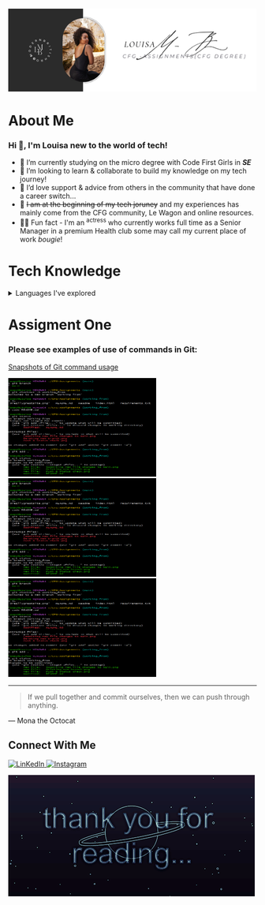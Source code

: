 ![Louisa's Banner][def]

# About Me
### **Hi 👋, I'm Louisa new to the world of tech!**
- :dizzy: I’m currently studying on the micro degree with Code First Girls in ***SE***
- :monocle_face: I’m looking to learn & collaborate to build my knowledge on my tech journey!
- :black_heart: I’d love support & advice from others in the community that have done a career switch...
- :pinching_hand: ~~I am at the beginning of my tech joruney~~ and my experiences has mainly come from the CFG community, Le Wagon and online resources.
- :woman_cartwheeling: Fun fact - I'm an <sup>actress</sup> who currently works full time as a Senior Manager in a premium Health club some may call my current place of work _bougie_!

# Tech Knowledge 
<details>
  <summary>Languages I've explored</summary>

| Rank | Languages     |
|-----:|---------------|
|     1|HTML           |
|     2|CSS            |
|     3|JavaScript     |
|     4|Python         |
|     5|SQL            |

</details>


# Assigment One
### Please see examples of use of commands in Git:

[Snapshots of Git command usage](http://127.0.0.1:5500/index.html)

<img src="Git status check.png" alt="Description" width="300" height="200"/>
 <img src="Git status check.png" alt="Description" width="300" height="200"/>
<img src="Git status check.png" alt="Description" width="300" height="200"/>

---
> If we pull together and commit ourselves, then we can push through anything.

— Mona the Octocat

## Connect With Me
<a href="https://www.linkedin.com/in/louisa-mussington-boreham-974b38a4/" target="_blank">
  <img src="https://upload.wikimedia.org/wikipedia/commons/c/ca/LinkedIn_logo_initials.png" alt="LinKedIn" style="width:40px;height:40px;">
</a>    <a href="https://www.instagram.com/modernbritishrose" target="_blank">
  <img src="https://upload.wikimedia.org/wikipedia/commons/a/a5/Instagram_icon.png" alt="Instagram" style="width:40px;height:40px;">
</a>

[def]: @reallygreatsite.png

![Thank you banner](<Thank you gif.gif>)